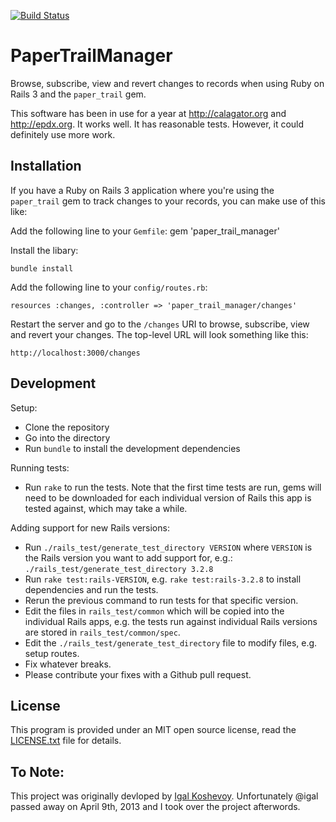 [![Build Status](https://secure.travis-ci.org/fusion94/paper_trail_manager.png)](http://travis-ci.org/fusion94/paper_trail_manager)

PaperTrailManager
================

Browse, subscribe, view and revert changes to records when using Ruby on Rails 3 and the `paper_trail` gem.

This software has been in use for a year at http://calagator.org and http://epdx.org. It works well. It has reasonable tests. However, it could definitely use more work.

Installation
------------

If you have a Ruby on Rails 3 application where you're using the `paper_trail` gem to track changes to your records, you can make use of this like:

Add the following line to your `Gemfile`:
    gem 'paper_trail_manager'

Install the libary:

    bundle install

Add the following line to your `config/routes.rb`:

    resources :changes, :controller => 'paper_trail_manager/changes'

Restart the server and go to the `/changes` URI to browse, subscribe, view and revert your changes. The top-level URL will look something like this:

    http://localhost:3000/changes

Development
-----------

Setup:

* Clone the repository
* Go into the directory
* Run `bundle` to install the development dependencies

Running tests:

* Run `rake` to run the tests. Note that the first time tests are run, gems will need to be downloaded for each individual version of Rails this app is tested against, which may take a while.

Adding support for new Rails versions:

* Run `./rails_test/generate_test_directory VERSION` where `VERSION` is the Rails version you want to add support for, e.g.: `./rails_test/generate_test_directory 3.2.8`
* Run `rake test:rails-VERSION`, e.g. `rake test:rails-3.2.8` to install dependencies and run the tests.
* Rerun the previous command to run tests for that specific version.
* Edit the files in `rails_test/common` which will be copied into the individual Rails apps, e.g. the tests run against individual Rails versions are stored in `rails_test/common/spec`.
* Edit the `./rails_test/generate_test_directory` file to modify files, e.g. setup routes.
* Fix whatever breaks.
* Please contribute your fixes with a Github pull request.

License
-------

This program is provided under an MIT open source license, read the [LICENSE.txt](http://github.com/igal/paper_trail_manager/blob/master/LICENSE.txt) file for details.

To Note:
--------

This project was originally devloped by [Igal Koshevoy](http://github.com/igal). Unfortunately @igal passed away on April 9th, 2013 and I took over the project afterwords.
